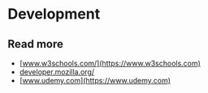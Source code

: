 # Development
## Read more
- [www.w3schools.com/](https://www.w3schools.com)
- [developer.mozilla.org/](https://developer.mozilla.org)
- [www.udemy.com](https://www.udemy.com)
